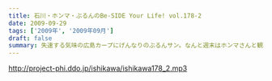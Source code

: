 ```yaml
---
title: 石川・ホンマ・ぶるんのBe-SIDE Your Life! vol.178-2
date: 2009-09-29
tags: ['2009年', '2009年09月']
draft: false
summary: 失速する気味の広島カープにげんなりのぶるんサン。なんと週末はホンマさんと観戦に行ったとか・・・NAMAE
---
```


http://project-phi.ddo.jp/ishikawa/ishikawa178_2.mp3
